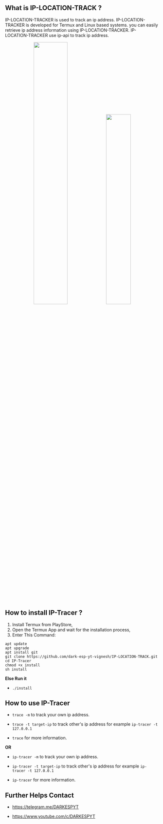 ## What is IP-LOCATION-TRACK ?

IP-LOCATION-TRACKER is used to track an ip address. IP-LOCATION-TRACKER is developed for Termux and Linux based systems. you can easily retrieve ip address information using IP-LOCATION-TRACKER. IP-LOCATION-TRACKER use ip-api to track ip address.

<p align="center">
<img width="47%" src="src/Screenshot_2018-08-06-15-32-17-1.png"/>
<img width="40%" src="src/Screenshot_2020-05-17-20-52-59-1.png"/>
</p>

## How to install IP-Tracer ?
1. Install Termux from PlayStore,
2. Open the Termux App and wait for the installation process,
3. Enter This Command:
```
apt update
apt upgrade
apt install git
git clone https://github.com/dark-esp-yt-vignesh/IP-LOCATION-TRACK.git
cd IP-Tracer
chmod +x install
sh install
```
**Else Run it**
* `./install`


## How to use IP-Tracer

* `trace -m` to track your own ip address.

* `trace -t target-ip` to track other's ip address for example `ip-tracer -t 127.0.0.1`

* `trace` for more information.

**OR**

* `ip-tracer -m` to track your own ip address.

* `ip-tracer -t target-ip` to track other's ip address for example `ip-tracer -t 127.0.0.1`

* `ip-tracer` for more information.


## Further Helps Contact

* https://telegram.me/DARKESPYT

* https://www.youtube.com/c/DARKESPYT

